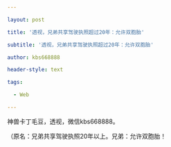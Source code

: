 ---
layout: post
title: '透视，兄弟共享驾驶执照超过20年：允许双胞胎'
subtitle: '透视，兄弟共享驾驶执照超过20年：允许双胞胎'
author: kbs668888
header-style: text
tags:
  - Web
---
神兽卡丁毛豆，透视，微信kbs668888。

（原名：兄弟共享驾驶执照20年以上。兄弟：允许双胞胎！

